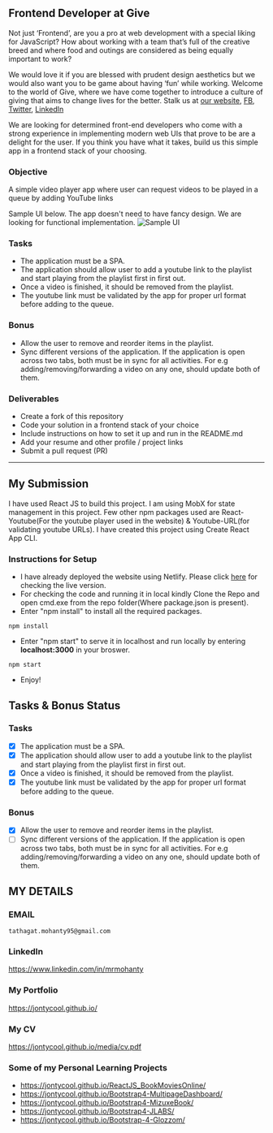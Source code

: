 ## Frontend Developer at Give

Not just ‘Frontend’, are you a pro at web development with a special liking for JavaScript? How about working with a team that’s full of the creative breed and where food and outings are considered as being equally important to work?

We would love it if you are blessed with prudent design aesthetics but we would also want you to be game about having ‘fun’ while working. Welcome to the world of Give, where we have come together to introduce a culture of giving that aims to change lives for the better.
Stalk us at [our website](https://www.giveindia.org/), [FB](https://www.facebook.com/GiveIndia/), [Twitter](https://twitter.com/giveindia/), [LinkedIn](https://www.linkedin.com/company/giveindia/)

We are looking for determined front-end developers who come with a strong experience in implementing modern web UIs that prove to be are a delight for the user. If you think you have what it takes, build us this simple app in a frontend stack of your choosing.

### Objective
A simple video player app where user can request videos to be played in a queue by adding YouTube links

Sample UI below. The app doesn't need to have fancy design. We are looking for functional implementation.
![Sample UI](https://d1v9g1a6pf512p.cloudfront.net/static/images/misc/ec4db85c-5e31-4427-9463-aec56061f61a-a.jpg)

### Tasks
- The application must be a SPA.
- The application should allow user to add a youtube link to the playlist and start playing from the playlist first in first out.
- Once a video is finished, it should be removed from the playlist.
- The youtube link must be validated by the app for proper url format before adding to the queue.

### Bonus

- Allow the user to remove and reorder items in the playlist.
- Sync different versions of the application. If the application is open across two tabs, both must be in sync for all activities. For e.g adding/removing/forwarding a video on any one, should update both of them.

### Deliverables
- Create a fork of this repository
- Code your solution in a frontend stack of your choice
- Include instructions on how to set it up and run in the README.md
- Add your resume and other profile / project links
- Submit a pull request (PR)
----------------------------------------------------------------------------------------------------------------------------------------

## My Submission
I have used React JS to build this project. I am using MobX for state management in this project. Few other npm packages used are React-Youtube(For the youtube player used in the website) & Youtube-URL(for validating youtube URLs). I have created this project using Create React App CLI. 

### Instructions for Setup

- I have already deployed the website using Netlify. Please click [here](https://youtubeplayer.netlify.app/) for checking the live version. 
- For checking the code and running it in local kindly Clone the Repo and open cmd.exe from the repo folder(Where package.json is present).
- Enter "npm install" to install all the required packages.
```
npm install
```
- Enter "npm start" to serve it in localhost and run locally by entering **localhost:3000** in your broswer.
```
npm start
```
- Enjoy!

## Tasks & Bonus Status

### Tasks
- [x] The application must be a SPA.
- [x] The application should allow user to add a youtube link to the playlist and start playing from the playlist first in first out.
- [x] Once a video is finished, it should be removed from the playlist.
- [x] The youtube link must be validated by the app for proper url format before adding to the queue.

### Bonus

- [x] Allow the user to remove and reorder items in the playlist.
- [ ] Sync different versions of the application. If the application is open across two tabs, both must be in sync for all activities. For e.g adding/removing/forwarding a video on any one, should update both of them.

## MY DETAILS

### EMAIL
```
tathagat.mohanty95@gmail.com
```

### LinkedIn

https://www.linkedin.com/in/mrmohanty

### My Portfolio

https://jontycool.github.io/

### My CV

https://jontycool.github.io/media/cv.pdf

### Some of my Personal Learning Projects

- https://jontycool.github.io/ReactJS_BookMoviesOnline/
- https://jontycool.github.io/Bootstrap4-MultipageDashboard/
- https://jontycool.github.io/Bootstrap4-MizuxeBook/
- https://jontycool.github.io/Bootstrap4-JLABS/
- https://jontycool.github.io/Bootstrap-4-Glozzom/

